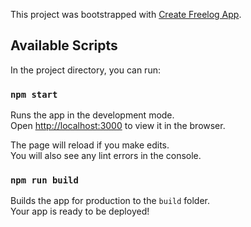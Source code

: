This project was bootstrapped with [Create Freelog App](https://github.com/freelogfe/freelogfe-lib-repos/tree/master/packages/create-freelog-app).

## Available Scripts

In the project directory, you can run:

### `npm start`

Runs the app in the development mode.<br />
Open [http://localhost:3000](http://localhost:3000) to view it in the browser.

The page will reload if you make edits.<br />
You will also see any lint errors in the console.

### `npm run build`

Builds the app for production to the `build` folder.<br />
Your app is ready to be deployed!

